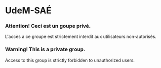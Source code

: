 # UdeM-SAÉ

### Attention! Ceci est un goupe privé.
L'accès a ce groupe est strictement interdit aux utilisateurs non-autorisés.

### Warning! This is a private group.
Access to this group is strictly forbidden to unauthorized users.
